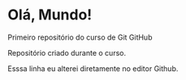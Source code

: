 # Olá, Mundo!
 Primeiro repositório do curso de Git GitHub

 Repositório criado durante o curso.

Esssa linha eu alterei diretamente no editor Github.
